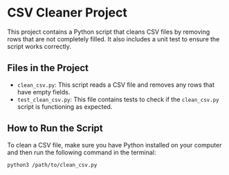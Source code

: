 # CSV Cleaner Project

This project contains a Python script that cleans CSV files by removing rows that are not completely filled. It also includes a unit test to ensure the script works correctly.

## Files in the Project

- `clean_csv.py`: This script reads a CSV file and removes any rows that have empty fields.
- `test_clean_csv.py`: This file contains tests to check if the `clean_csv.py` script is functioning as expected.

## How to Run the Script

To clean a CSV file, make sure you have Python installed on your computer and then run the following command in the terminal:

```bash
python3 /path/to/clean_csv.py
